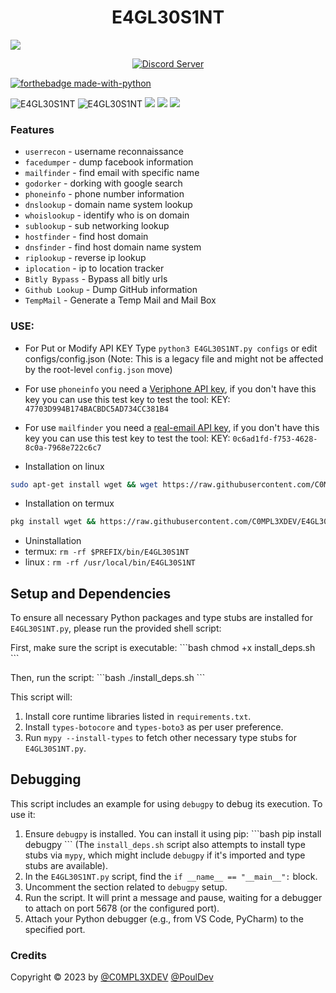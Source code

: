 <h1 align="center">E4GL30S1NT</h1>

<img src="https://github.com/C0MPL3XDEV/E4GL30S1NT/blob/main/image/imageonline-co-roundcorner.png">
<p align="center">
<a href="https://discord.gg/Vy8C724XWV"><img src="https://discordapp.com/api/guilds/437716353584070677/widget.png?style=shield" alt="Discord Server"></a>

<br>

[![forthebadge made-with-python](http://ForTheBadge.com/images/badges/made-with-python.svg)](https://www.python.org/)

<img title="E4GL30S1NT" src="https://img.shields.io/badge/CODENAME%20-E4GL30S1NT-E4GL30S1NT?colorA=grey&colorB=green&style=for-the-badge">
<img title="E4GL30S1NT" src="https://img.shields.io/badge/VERSION%20-1.1-SCRIPT?colorA=grey&colorB=green&style=for-the-badge">
<img src="https://img.shields.io/badge/Visual%20Studio%20Code-0078d7.svg?style=for-the-badge&logo=visual-studio-code&logoColor=white">
<img src="https://img.shields.io/badge/github-%23121011.svg?style=for-the-badge&logo=github&logoColor=white"/>

<img src="https://github.com/C0MPL3XDEV/E4GL30S1NT/blob/main/image/Screenshot_2.png">

### Features

- `userrecon` - username reconnaissance
- `facedumper` - dump facebook information
- `mailfinder` - find email with specific name
- `godorker` - dorking with google search
- `phoneinfo` - phone number information
- `dnslookup` - domain name system lookup
- `whoislookup` - identify who is on domain
- `sublookup` - sub networking lookup
- `hostfinder` - find host domain
- `dnsfinder` - find host domain name system
- `riplookup` - reverse ip lookup
- `iplocation` - ip to location tracker
- `Bitly Bypass` - Bypass all bitly urls
- `Github Lookup` - Dump GitHub information
- `TempMail` - Generate a Temp Mail and Mail Box

### USE:

- For Put or Modify API KEY Type `python3 E4GL30S1NT.py configs` or edit configs/config.json (Note: This is a legacy file and might not be affected by the root-level `config.json` move)
- For use `phoneinfo` you need a [Veriphone API key](https://veriphone.io/), if you don't have this
  key you can use this test key to test the tool: KEY: `47703D994B174BACBDC5AD734CC381B4`
- For use `mailfinder` you need a [real-email API key](https://isitarealemail.com/), if you don't
  have this key you can use this test key to test the tool: KEY:
  `0c6ad1fd-f753-4628-8c0a-7968e722c6c7`

- Installation on linux

```bash
sudo apt-get install wget && wget https://raw.githubusercontent.com/C0MPL3XDEV/E4GL30S1NT/main/linuxinstall.sh && bash linuxinstall.sh
```

- Installation on termux

```bash
pkg install wget && https://raw.githubusercontent.com/C0MPL3XDEV/E4GL30S1NT/main/install.sh && bash install.sh
```

- Uninstallation
- termux: `rm -rf $PREFIX/bin/E4GL30S1NT`
- linux : `rm -rf /usr/local/bin/E4GL30S1NT`

## Setup and Dependencies

To ensure all necessary Python packages and type stubs are installed for `E4GL30S1NT.py`, please run
the provided shell script:

First, make sure the script is executable: \`\`\`bash chmod +x install_deps.sh \`\`\`

Then, run the script: \`\`\`bash ./install_deps.sh \`\`\`

This script will:

1. Install core runtime libraries listed in `requirements.txt`.
2. Install `types-botocore` and `types-boto3` as per user preference.
3. Run `mypy --install-types` to fetch other necessary type stubs for `E4GL30S1NT.py`.

## Debugging

This script includes an example for using `debugpy` to debug its execution. To use it:

1.  Ensure `debugpy` is installed. You can install it using pip: \`\`\`bash pip install debugpy
    \`\`\` (The `install_deps.sh` script also attempts to install type stubs via `mypy`, which might
    include `debugpy` if it's imported and type stubs are available).
2.  In the `E4GL30S1NT.py` script, find the `if __name__ == "__main__":` block.
3.  Uncomment the section related to `debugpy` setup.
4.  Run the script. It will print a message and pause, waiting for a debugger to attach on port 5678
    (or the configured port).
5.  Attach your Python debugger (e.g., from VS Code, PyCharm) to the specified port.

### Credits

Copyright © 2023 by <a href="https://www.instagram.com/c0mpl3xdev/">@C0MPL3XDEV</a>
<a href="https://github.com/PoulDev">@PoulDev</a>

